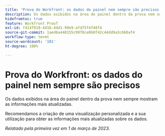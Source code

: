 ```yaml
---
title: 'Prova do Workfront: os dados do painel nem sempre são precisos'
description: Os dados exibidos na área do painel dentro da prova nem sempre mostram as informações mais atualizadas. Recomenda-se criar uma visualização personalizada e usá-la para obter as informações mais atualizadas sobre os dados.
hidefromtoc: true
feature: Workfront Proof
exl-id: f414f918-4416-44d1-99e9-afd75f4f40f4
source-git-commit: 1aed6a440155c99f8ce0b0f42c44dd9a3c660af4
workflow-type: tm+mt
source-wordcount: '101'
ht-degree: 100%

---
```


# Prova do Workfront: os dados do painel nem sempre são precisos

Os dados exibidos na área do painel dentro da prova nem sempre mostram as informações mais atualizadas.

Recomendamos a criação de uma visualização personalizada e a sua utilização para obter as informações mais atualizadas sobre os dados.

_Relatado pela primeira vez em 1 de março de 2023._
